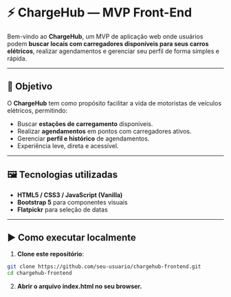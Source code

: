 # ⚡ ChargeHub — MVP Front-End

Bem-vindo ao **ChargeHub**, um MVP de aplicação web onde usuários podem **buscar locais com carregadores disponíveis para seus carros elétricos**, realizar agendamentos e gerenciar seu perfil de forma simples e rápida.

---

## 🚀 Objetivo

O **ChargeHub** tem como propósito facilitar a vida de motoristas de veículos elétricos, permitindo:

- Buscar **estações de carregamento** disponíveis.
- Realizar **agendamentos** em pontos com carregadores ativos.
- Gerenciar **perfil e histórico** de agendamentos.
- Experiência leve, direta e acessível.

---

## 🖼️ Tecnologias utilizadas

- **HTML5 / CSS3 / JavaScript (Vanilla)**
- **Bootstrap 5** para componentes visuais
- **Flatpickr** para seleção de datas

---

## ▶️ Como executar localmente

1. **Clone este repositório**:

```bash
git clone https://github.com/seu-usuario/chargehub-frontend.git
cd chargehub-frontend
```
2. **Abrir o arquivo index.html no seu browser.**
